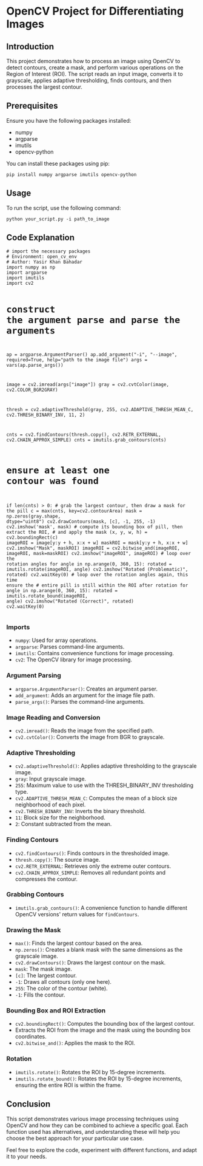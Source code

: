 <h1>OpenCV Project for Differentiating Images</h1>
<h2>Introduction</h2>
<p>This project demonstrates how to process an image using OpenCV to detect contours, create a mask, and perform various operations on the Region of Interest (ROI). The script reads an input image, converts it to grayscale, applies adaptive thresholding, finds contours, and then processes the largest contour.</p>
<h2>Prerequisites</h2>
<p>Ensure you have the following packages installed:</p>
<ul>
<li>numpy</li>
<li>argparse</li>
<li>imutils</li>
<li>opencv-python</li>
</ul>
<p>You can install these packages using pip:</p>
<pre><code>pip install numpy argparse imutils opencv-python</code></pre>

<h2>Usage</h2>
<p>To run the script, use the following command:</p>
<pre><code>python your_script.py -i path_to_image</code></pre>

<h2>Code Explanation</h2>
<pre><code># import the necessary packages
# Environment: open_cv_env
# Author: Yasir Khan Bahadar
import numpy as np
import argparse
import imutils
import cv2

# construct the argument parse and parse the arguments
ap = argparse.ArgumentParser()
ap.add_argument("-i", "--image", required=True, help="path to the image file")
args = vars(ap.parse_args())

image = cv2.imread(args["image"])
gray = cv2.cvtColor(image, cv2.COLOR_BGR2GRAY)

thresh = cv2.adaptiveThreshold(gray, 255, cv2.ADAPTIVE_THRESH_MEAN_C, cv2.THRESH_BINARY_INV, 11, 2)

cnts = cv2.findContours(thresh.copy(), cv2.RETR_EXTERNAL, cv2.CHAIN_APPROX_SIMPLE)
cnts = imutils.grab_contours(cnts)

# ensure at least one contour was found
if len(cnts) > 0:
    # grab the largest contour, then draw a mask for the pill
    c = max(cnts, key=cv2.contourArea)
    mask = np.zeros(gray.shape, dtype="uint8")
    cv2.drawContours(mask, [c], -1, 255, -1)
    cv2.imshow('mask', mask)
    # compute its bounding box of pill, then extract the ROI,
    # and apply the mask
    (x, y, w, h) = cv2.boundingRect(c)
    imageROI = image[y:y + h, x:x + w]
    maskROI = mask[y:y + h, x:x + w]
    cv2.imshow("Mask", maskROI)
    imageROI = cv2.bitwise_and(imageROI, imageROI, mask=maskROI)
    cv2.imshow("imageROI", imageROI)
    # loop over the rotation angles
    for angle in np.arange(0, 360, 15):
        rotated = imutils.rotate(imageROI, angle)
        cv2.imshow("Rotated (Problematic)", rotated)
        cv2.waitKey(0)
    # loop over the rotation angles again, this time ensure the
    # entire pill is still within the ROI after rotation
    for angle in np.arange(0, 360, 15):
        rotated = imutils.rotate_bound(imageROI, angle)
        cv2.imshow("Rotated (Correct)", rotated)
        cv2.waitKey(0)</code></pre>

<h3>Imports</h3>
<ul>
<li><code>numpy</code>: Used for array operations.</li>
<li><code>argparse</code>: Parses command-line arguments.</li>
<li><code>imutils</code>: Contains convenience functions for image processing.</li>
<li><code>cv2</code>: The OpenCV library for image processing.</li>
</ul>

<h3>Argument Parsing</h3>
<ul>
<li><code>argparse.ArgumentParser()</code>: Creates an argument parser.</li>
<li><code>add_argument</code>: Adds an argument for the image file path.</li>
<li><code>parse_args()</code>: Parses the command-line arguments.</li>
</ul>

<h3>Image Reading and Conversion</h3>
<ul>
<li><code>cv2.imread()</code>: Reads the image from the specified path.</li>
<li><code>cv2.cvtColor()</code>: Converts the image from BGR to grayscale.</li>
</ul>

<h3>Adaptive Thresholding</h3>
<ul>
<li><code>cv2.adaptiveThreshold()</code>: Applies adaptive thresholding to the grayscale image.</li>
<li><code>gray</code>: Input grayscale image.</li>
<li><code>255</code>: Maximum value to use with the THRESH_BINARY_INV thresholding type.</li>
<li><code>cv2.ADAPTIVE_THRESH_MEAN_C</code>: Computes the mean of a block size neighborhood of each pixel.</li>
<li><code>cv2.THRESH_BINARY_INV</code>: Inverts the binary threshold.</li>
<li><code>11</code>: Block size for the neighborhood.</li>
<li><code>2</code>: Constant subtracted from the mean.</li>
</ul>

<h3>Finding Contours</h3>
<ul>
<li><code>cv2.findContours()</code>: Finds contours in the thresholded image.</li>
<li><code>thresh.copy()</code>: The source image.</li>
<li><code>cv2.RETR_EXTERNAL</code>: Retrieves only the extreme outer contours.</li>
<li><code>cv2.CHAIN_APPROX_SIMPLE</code>: Removes all redundant points and compresses the contour.</li>
</ul>

<h3>Grabbing Contours</h3>
<ul>
<li><code>imutils.grab_contours()</code>: A convenience function to handle different OpenCV versions' return values for <code>findContours</code>.</li>
</ul>

<h3>Drawing the Mask</h3>
<ul>
<li><code>max()</code>: Finds the largest contour based on the area.</li>
<li><code>np.zeros()</code>: Creates a blank mask with the same dimensions as the grayscale image.</li>
<li><code>cv2.drawContours()</code>: Draws the largest contour on the mask.</li>
<li><code>mask</code>: The mask image.</li>
<li><code>[c]</code>: The largest contour.</li>
<li><code>-1</code>: Draws all contours (only one here).</li>
<li><code>255</code>: The color of the contour (white).</li>
<li><code>-1</code>: Fills the contour.</li>
</ul>

<h3>Bounding Box and ROI Extraction</h3>
<ul>
<li><code>cv2.boundingRect()</code>: Computes the bounding box of the largest contour.</li>
<li>Extracts the ROI from the image and the mask using the bounding box coordinates.</li>
<li><code>cv2.bitwise_and()</code>: Applies the mask to the ROI.</li>
</ul>

<h3>Rotation</h3>
<ul>
<li><code>imutils.rotate()</code>: Rotates the ROI by 15-degree increments.</li>
<li><code>imutils.rotate_bound()</code>: Rotates the ROI by 15-degree increments, ensuring the entire ROI is within the frame.</li>
</ul>

<h2>Conclusion</h2>
<p>This script demonstrates various image processing techniques using OpenCV and how they can be combined to achieve a specific goal. Each function used has alternatives, and understanding these will help you choose the best approach for your particular use case.</p>

<p>Feel free to explore the code, experiment with different functions, and adapt it to your needs.</p>
